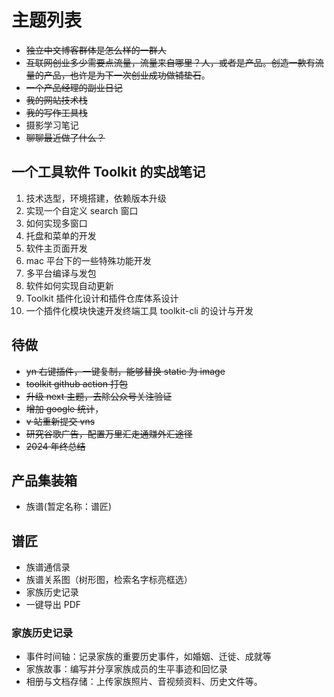 # 主题列表

-   ~~独立中文博客群体是怎么样的一群人~~
-   ~~互联网创业多少需要点流量，流量来自哪里？人，或者是产品。创造一款有流量的产品，也许是为下一次创业成功做铺垫石~~。
-   ~~一个产品经理的副业日记~~
-   ~~我的网站技术栈~~
-   ~~我的写作工具栈~~
-   摄影学习笔记
-   ~~聊聊最近做了什么？~~

## 一个工具软件 Toolkit 的实战笔记

1. 技术选型，环境搭建，依赖版本升级
2. 实现一个自定义 search 窗口
3. 如何实现多窗口
4. 托盘和菜单的开发
5. 软件主页面开发
6. mac 平台下的一些特殊功能开发
7. 多平台编译与发包
8. 软件如何实现自动更新
9. Toolkit 插件化设计和插件仓库体系设计
10. 一个插件化模块快速开发终端工具 toolkit-cli 的设计与开发

## 待做

-   ~~yn 右键插件，一键复制，能够替换 static 为 image~~
-   ~~toolkit github action 打包~~
-   ~~升级 next 主题，去除公众号关注验证~~
-   ~~增加 google 统计~~，
-   ~~v 站重新提交 vns~~
-   ~~研究谷歌广告，配置万里汇走通赚外汇途径~~
-   ~~2024 年终总结~~

## 产品集装箱

-   族谱(暂定名称：谱匠)

## 谱匠

-   族谱通信录
-   族谱关系图（树形图，检索名字标亮框选）
-   家族历史记录
-   一键导出 PDF

### 家族历史记录

-   事件时间轴：记录家族的重要历史事件，如婚姻、迁徙、成就等
-   家族故事：编写并分享家族成员的生平事迹和回忆录
-   相册与文档存储：上传家族照片、音视频资料、历史文件等。
